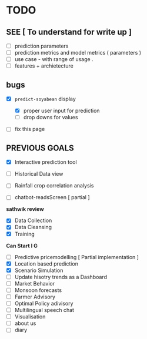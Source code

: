 # TODO



## SEE [ To understand for write up ]

- [ ] prediction parameters 
- [ ] prediction metrics and model metrics ( parameters )
- [ ] use case - with range of usage .
- [ ] features + archietecture 

## bugs 

- [x] `predict-soyabean` display 
  - [x] proper user input for prediction 
  - [ ] drop downs for values 
- [ ] fix this page 


## PREVIOUS GOALS

- [x] Interactive prediction tool
- [ ] Historical Data view
- [ ] Rainfall crop correlation analysis

- [ ] chatbot-readsScreen [ partial ]

**sathwik review**

- [x] Data Collection
- [x] Data Cleansing
- [x] Training

**Can Start I G**

- [ ] Predictive pricemodelling [ Partial implementation ]
- [x] Location based prediction
- [x] Scenario Simulation
- [ ] Update hisotry trends as a Dashboard
- [ ] Market Behavior
- [ ] Monsoon forecasts
- [ ] Farmer Advisory
- [ ] Optimal Policy adivisory
- [ ] Multilingual speech chat
- [ ] Visualisation
- [ ] about us
- [ ] diary
